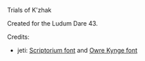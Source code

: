 Trials of K'zhak

Created for the Ludum Dare 43.

Credits:
* jeti: [Scriptorium font](https://www.dafont.com/scriptorium.font) and [Owre Kynge font](https://www.dafont.com/owrekynge.font)
